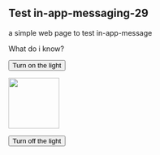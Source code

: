 <!DOCTYPE html>
<html>

 <head>
        <link rel="manifest" href="/manifest.json">
      <!-- Najva Push Notification -->
        <script type="text/javascript">
            (function(){
                var now = new Date();
                var version = now.getFullYear().toString() + "0" + now.getMonth() + "0" + now.getDate() +
                    "0" + now.getHours();
                var head = document.getElementsByTagName("head")[0];
                var link = document.createElement("link");
                link.rel = "stylesheet";
                link.href = "https://app.najva.com/static/css/local-messaging.css" + "?v=" + version;
                head.appendChild(link);
                var script = document.createElement("script");
                script.type = "text/javascript";
                script.async = true;
                script.src = "https://app.najva.com/static/js/scripts/github39-website-20977-dac58fb2-7701-41fd-9d0d-85bb70475c52.js" + "?v=" + version;
                head.appendChild(script);
                })()
        </script>
        <!-- END NAJVA PUSH NOTIFICATION -->
      
 <script>
   window.najvaUserSubscribed = function(najva_user_token){
   // you have user specific najva_user_token, add your logic here
   // console.log("token1:",najvaUserSubscribed);
      console.log("token3:",najva_user_token);


    }
 </script>
</head> 

<body>

<h2>Test in-app-messaging-29</h2>

<p>a simple web page to test in-app-message </p>

<p>What do i know?</p>

<button onclick="document.getElementById('myImage').src='https://www.google.com/images/srpr/logo4w.png'">Turn on the light</button>

<img id="myImage" src="https://www.google.com/images/srpr/logo4w.png" style="width:100px">

<button onclick="document.getElementById('myImage').src='https://www.google.com/images/srpr/logo4w.png'">Turn off the light</button>

<!--<script src="https://static.pushe.co/pusheweb.js"></script>-->
<!--<script src="https://batch.com/batchsdk-worker-loader.js"></script>-->

<script>
   console.log("token2:",window.najvaUserSubscribed());

	 // if ('serviceWorker' in navigator) {
        // window.addEventListener('load', () => {
        //   navigator.serviceWorker.register('/batchsdk-worker-loader.js');
        // });
      // }
      // batchSDK("ui.show", "alert", true);

  //     if ('serviceWorker' in navigator) {
  // window.addEventListener('load', function() {
  //   navigator.serviceWorker.register('/batchsdk-worker-loader.js').then(function(registration) {
      // Registration was successful
    //   console.log('ServiceWorker registration successful with scope: ', registration.scope);
    // }, function(err) {
      // registration failed :(
  //     console.log('ServiceWorker registration failed: ', err);
  //   });
  // });
// }




</script>

   <!-- Pushe.init("5ej158r7z9r8278e");
    Pushe.subscribe();
-->

</body>
</html>
